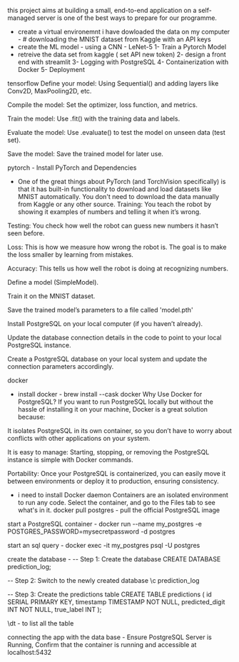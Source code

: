 this project aims at building a small, end-to-end application on a self-managed server is one of the best ways to prepare for our programme.
- create a virtual environemnt 
i have dowloaded the data on my computer - # downloading the MNIST dataset from Kaggle  with an API keys 
- create the ML model - using a CNN - LeNet-5
1- Train a Pytorch Model
- retreive the data set from kaggle ( set API new token)
2- design a front end with streamlit 
3- Logging with PostgreSQL
4- Containerization with Docker
5- Deployment


tensorflow 
Define your model: Using Sequential() and adding layers like Conv2D, MaxPooling2D, etc.

Compile the model: Set the optimizer, loss function, and metrics.

Train the model: Use .fit() with the training data and labels.

Evaluate the model: Use .evaluate() to test the model on unseen data (test set).

Save the model: Save the trained model for later use.



pytorch - 
Install PyTorch and Dependencies
- One of the great things about PyTorch (and TorchVision specifically) is that it has built-in functionality to download and load datasets like MNIST automatically. You don't need to download the data manually from Kaggle or any other source.
Training: You teach the robot by showing it examples of numbers and telling it when it’s wrong.

Testing: You check how well the robot can guess new numbers it hasn’t seen before.

Loss: This is how we measure how wrong the robot is. The goal is to make the loss smaller by learning from mistakes.

Accuracy: This tells us how well the robot is doing at recognizing numbers.


Define a model (SimpleModel).

Train it on the MNIST dataset.

Save the trained model’s parameters to a file called 'model.pth'



Install PostgreSQL on your local computer (if you haven’t already).

Update the database connection details in the code to point to your local PostgreSQL instance.

Create a PostgreSQL database on your local system and update the connection parameters accordingly.


docker 
- install docker  - brew install --cask docker
Why Use Docker for PostgreSQL?
If you want to run PostgreSQL locally but without the hassle of installing it on your machine, Docker is a great solution because:

It isolates PostgreSQL in its own container, so you don’t have to worry about conflicts with other applications on your system.

It is easy to manage: Starting, stopping, or removing the PostgreSQL instance is simple with Docker commands.

Portability: Once your PostgreSQL is containerized, you can easily move it between environments or deploy it to production, ensuring consistency.

- i need to install Docker daemon
Containers are an isolated environment to run any code. Select the container, and go to the Files tab to see what's in it.
docker pull postgres - pull the official PostgreSQL image

start a PostgreSQL container - docker run --name my_postgres -e POSTGRES_PASSWORD=mysecretpassword -d postgres

start an sql query - docker exec -it my_postgres psql -U postgres


create the database - -- Step 1: Create the database
CREATE DATABASE prediction_log;

-- Step 2: Switch to the newly created database
\c prediction_log

-- Step 3: Create the predictions table
CREATE TABLE predictions (
    id SERIAL PRIMARY KEY,
    timestamp TIMESTAMP NOT NULL,
    predicted_digit INT NOT NULL,
    true_label INT
);

\dt - to list all the table 



connecting the app with the data base - Ensure PostgreSQL Server is Running, Confirm that the container is running and accessible at localhost:5432